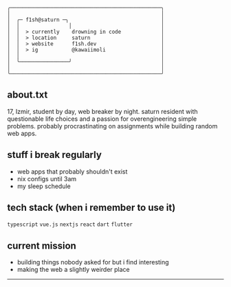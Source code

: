 ```
╭─────────────────────────────────────────────────╮
│                                                 │
│  ╭─ f1sh@saturn ─╮                              │
│  │                │                             │
│  │  > currently    drowning in code             │
│  │  > location     saturn                       │
│  │  > website      f1sh.dev                     │
│  │  > ig           @kawaiimoli                  │
│  │                                              │
│  ╰────────────────╯                             │
│                                                 │
╰─────────────────────────────────────────────────╯
```

## about.txt

17, Izmir, student by day, web breaker by night. saturn resident with questionable life choices and a passion for overengineering simple problems. probably procrastinating on assignments while building random web apps.

## stuff i break regularly

- web apps that probably shouldn't exist
- nix configs until 3am
- my sleep schedule

## tech stack (when i remember to use it)

`typescript` `vue.js` `nextjs` `react` `dart` `flutter`

## current mission

- building things nobody asked for but i find interesting  
- making the web a slightly weirder place  

---
